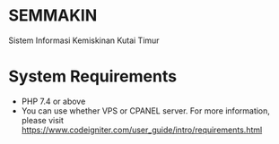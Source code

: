 # SEMMAKIN
Sistem Informasi Kemiskinan Kutai Timur 

# System Requirements
- PHP 7.4 or above
- You can use whether VPS or CPANEL server. For more information, please visit https://www.codeigniter.com/user_guide/intro/requirements.html 
